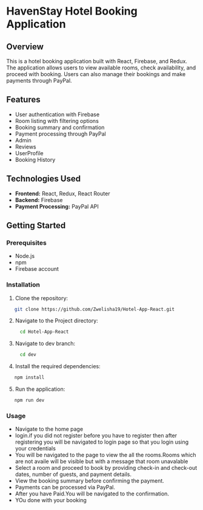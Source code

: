 # HavenStay Hotel Booking Application

## Overview

This is a hotel booking application built with React, Firebase, and Redux. The application allows users to view available rooms, check availability, and proceed with booking. Users can also manage their bookings and make payments through PayPal.

## Features

- User authentication with Firebase
- Room listing with filtering options
- Booking summary and confirmation
- Payment processing through PayPal
- Admin 
- Reviews
- UserProfile
- Booking History

## Technologies Used

- **Frontend:** React, Redux, React Router
- **Backend:** Firebase 
- **Payment Processing:** PayPal API

## Getting Started

### Prerequisites

- Node.js 
- npm 
- Firebase account

### Installation

1. Clone the repository:
```bash
   git clone https://github.com/Zwelisha19/Hotel-App-React.git
```
2. Navigate to the Project directory:
```bash
     cd Hotel-App-React
```
3. Navigate to dev branch:  
```bash
     cd dev
```
4. Install the required dependencies:  
```bash
   npm install

```
5. Run the application:
```bash
   npm run dev

```

### Usage

- Navigate to the home page 
- login.if you did not register before you have to register then after registering you will be navigated to login page so that you login using your credentials
- You will be navigated to the page to view the all the rooms.Rooms which are not availe will be visible but with a message that room unavalable
- Select a room and proceed to book by providing check-in and check-out dates, number of guests, and payment details.
- View the booking summary before confirming the payment.
- Payments can be processed via PayPal.
- After you have Paid.You will be navigated to the confirmation.
- YOu done with your booking 
